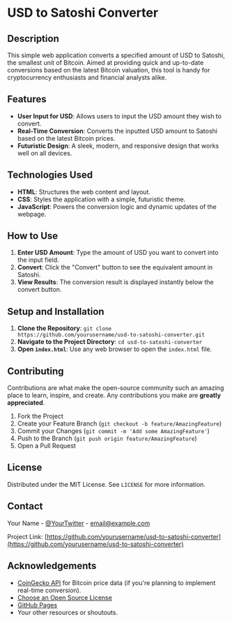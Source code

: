 # USD to Satoshi Converter

## Description
This simple web application converts a specified amount of USD to Satoshi, the smallest unit of Bitcoin. Aimed at providing quick and up-to-date conversions based on the latest Bitcoin valuation, this tool is handy for cryptocurrency enthusiasts and financial analysts alike.

## Features
- **User Input for USD**: Allows users to input the USD amount they wish to convert.
- **Real-Time Conversion**: Converts the inputted USD amount to Satoshi based on the latest Bitcoin prices.
- **Futuristic Design**: A sleek, modern, and responsive design that works well on all devices.

## Technologies Used
- **HTML**: Structures the web content and layout.
- **CSS**: Styles the application with a simple, futuristic theme.
- **JavaScript**: Powers the conversion logic and dynamic updates of the webpage.

## How to Use
1. **Enter USD Amount**: Type the amount of USD you want to convert into the input field.
2. **Convert**: Click the "Convert" button to see the equivalent amount in Satoshi.
3. **View Results**: The conversion result is displayed instantly below the convert button.

## Setup and Installation
1. **Clone the Repository**: `git clone https://github.com/yourusername/usd-to-satoshi-converter.git`
2. **Navigate to the Project Directory**: `cd usd-to-satoshi-converter`
3. **Open `index.html`**: Use any web browser to open the `index.html` file.

## Contributing
Contributions are what make the open-source community such an amazing place to learn, inspire, and create. Any contributions you make are **greatly appreciated**.

1. Fork the Project
2. Create your Feature Branch (`git checkout -b feature/AmazingFeature`)
3. Commit your Changes (`git commit -m 'Add some AmazingFeature'`)
4. Push to the Branch (`git push origin feature/AmazingFeature`)
5. Open a Pull Request

## License
Distributed under the MIT License. See `LICENSE` for more information.

## Contact
Your Name - [@YourTwitter](https://twitter.com/YourTwitter) - email@example.com

Project Link: [https://github.com/yourusername/usd-to-satoshi-converter](https://github.com/yourusername/usd-to-satoshi-converter)

## Acknowledgements
- [CoinGecko API](https://www.coingecko.com/api) for Bitcoin price data (if you're planning to implement real-time conversion).
- [Choose an Open Source License](https://choosealicense.com)
- [GitHub Pages](https://pages.github.com)
- Your other resources or shoutouts.
